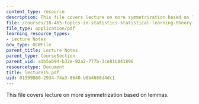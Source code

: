 ```yaml
---
content_type: resource
description: This file covers lecture on more symmetrization based on lemmas.
file: /courses/18-465-topics-in-statistics-statistical-learning-theory-spring-2007/01599860293474a38640b0b4680d4dc1_lecture15.pdf
file_type: application/pdf
learning_resource_types:
- Lecture Notes
ocw_type: OCWFile
parent_title: Lecture Notes
parent_type: CourseSection
parent_uid: a1b5ab94-b32e-92a2-777b-3ce81b841896
resourcetype: Document
title: lecture15.pdf
uid: 01599860-2934-74a3-8640-b0b4680d4dc1
---
```

This file covers lecture on more symmetrization based on lemmas.

